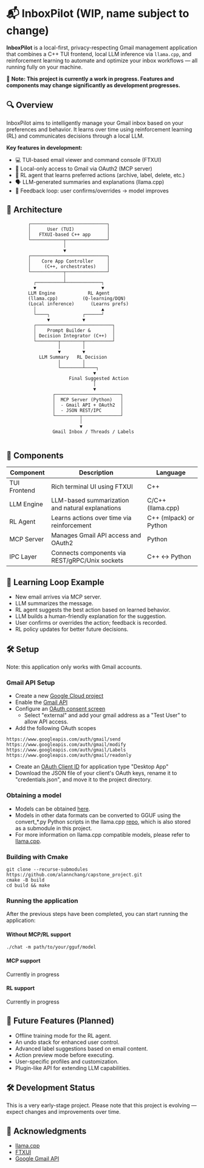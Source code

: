# 📬 InboxPilot (WIP, name subject to change)

**InboxPilot** is a local-first, privacy-respecting Gmail management application that combines a C++ TUI frontend, local LLM inference via `llama.cpp`, and reinforcement learning to automate and optimize your inbox workflows — all running fully on your machine.

🚧 **Note: This project is currently a work in progress. Features and components may change significantly as development progresses.**

## 🔍 Overview

InboxPilot aims to intelligently manage your Gmail inbox based on your preferences and behavior. It learns over time using reinforcement learning (RL) and communicates decisions through a local LLM.

**Key features in development:**

- 💻 TUI-based email viewer and command console (FTXUI)
- 📁 Local-only access to Gmail via OAuth2 (MCP server)
- 🧠 RL agent that learns preferred actions (archive, label, delete, etc.)
- 🗣 LLM-generated summaries and explanations (llama.cpp)
- 🔁 Feedback loop: user confirms/overrides → model improves

## 🧱 Architecture

```
        ┌────────────────────────────┐
        │      User (TUI)            │
        │   FTXUI-based C++ app      │
        └────────────┬───────────────┘
                     │
                     ▼
        ┌────────────────────────────┐
        │    Core App Controller     │
        │     (C++, orchestrates)    │
        └────────────┬───────────────┘
                     │
          ┌──────────┴─────────────┐
          ▼                        ▼
        LLM Engine            RL Agent
        (llama.cpp)         (Q-learning/DQN)
        (Local inference)      (Learns prefs)
          │                        ▲
          └────┐            ┌──────┘
               ▼            ▼
          ┌────────────────────────────┐
          │    Prompt Builder &        │
          │ Decision Integrator (C++)  │
          └────────┬────────┬──────────┘
                   │        │
                   ▼        ▼
            LLM Summary   RL Decision
                   │        │
                   └────────┴────┐
                                ▼
                       Final Suggested Action
                                │
                                ▼
                 ┌────────────────────────┐
                 │  MCP Server (Python)   │
                 │  - Gmail API + OAuth2  │
                 │  - JSON REST/IPC       │
                 └─────────┬──────────────┘
                           │
                           ▼
                 Gmail Inbox / Threads / Labels
        
```

## 🧩 Components

|Component|Description|Language|
|---------|-----------|--------|
|TUI Frontend|Rich terminal UI using FTXUI|C++|
|LLM Engine|LLM-based summarization and natural explanations|C/C++ (llama.cpp)|
|RL Agent|Learns actions over time via reinforcement|C++ (mlpack) or Python|
|MCP Server|Manages Gmail API access and OAuth2|Python|
|IPC Layer|Connects components via REST/gRPC/Unix sockets|C++ ↔ Python|

## 🔄 Learning Loop Example

- New email arrives via MCP server.
- LLM summarizes the message.
- RL agent suggests the best action based on learned behavior.
- LLM builds a human-friendly explanation for the suggestion.
- User confirms or overrides the action; feedback is recorded.
- RL policy updates for better future decisions.


## 🛠️ Setup

Note: this application only works with Gmail accounts.

### Gmail API Setup
- Create a new [Google Cloud project](https://console.cloud.google.com/projectcreate)
- Enable the [Gmail API](https://console.cloud.google.com/workspace-api/products)
- Configure an [OAuth consent screen](https://console.cloud.google.com/apis/credentials/consent)
    - Select "external" and add your gmail address as a "Test User" to allow API access.
- Add the following OAuth scopes
```
https://www.googleapis.com/auth/gmail/send
https://www.googleapis.com/auth/gmail/modify
https://www.googleapis.com/auth/gmail/Labels
https://www.googleapis.com/auth/gmail/readonly
```
- Create an [OAuth Client ID](https://console.cloud.google.com/apis/credentials/oauthclient) for application type "Desktop App"
- Download the JSON file of your client's OAuth keys, rename it to "credentials.json", and move it to the project directory.

### Obtaining a model

- Models can be obtained [here](https://huggingface.co/models?library=gguf&sort=trending).
- Models in other data formats can be converted to GGUF using the convert_*.py Python scripts in the llama.cpp [repo](https://github.com/ggml-org/llama.cpp),
which is also stored as a submodule in this project.
- For more information on llama.cpp compatible models, please refer to [llama.cpp](https://github.com/ggml-org/llama.cpp).

### Building with Cmake
```
git clone --recurse-submodules https://github.com/alannchang/capstone_project.git
cmake -B build
cd build && make
```

### Running the application

After the previous steps have been completed, you can start running the application:

#### Without MCP/RL support

```
./chat -m path/to/your/gguf/model
```

#### MCP support

Currently in progress

#### RL support

Currently in progress

## 🧠 Future Features (Planned)

- Offline training mode for the RL agent.
- An undo stack for enhanced user control.
- Advanced label suggestions based on email content.
- Action preview mode before executing.
- User-specific profiles and customization.
- Plugin-like API for extending LLM capabilities.

## 🛠 Development Status

This is a very early-stage project.
Please note that this project is evolving — expect changes and improvements over time.

## 🙏 Acknowledgments

- [llama.cpp](https://github.com/ggml-org/llama.cpp)
- [FTXUI](https://github.com/ArthurSonzogni/FTXUI)
- [Google Gmail API](https://developers.google.com/workspace/gmail/api/guides)
